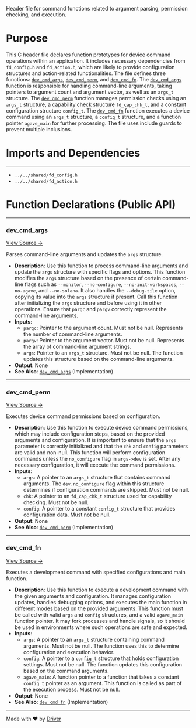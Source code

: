 <!--------------------------------------------------------------------------------->
<!-- IMPORTANT: This file is auto-generated by Driver (https://driver.ai). -------->
<!-- Manual edits may be overwritten on future commits. --------------------------->
<!--------------------------------------------------------------------------------->

Header file for command functions related to argument parsing, permission checking, and execution.

# Purpose
This C header file declares function prototypes for device command operations within an application. It includes necessary dependencies from `fd_config.h` and `fd_action.h`, which are likely to provide configuration structures and action-related functionalities. The file defines three functions: [`dev_cmd_args`](<#dev_cmd_args>), [`dev_cmd_perm`](<#dev_cmd_perm>), and [`dev_cmd_fn`](<#dev_cmd_fn>). The [`dev_cmd_args`](<#dev_cmd_args>) function is responsible for handling command-line arguments, taking pointers to argument count and argument vector, as well as an `args_t` structure. The [`dev_cmd_perm`](<#dev_cmd_perm>) function manages permission checks using an `args_t` structure, a capability check structure `fd_cap_chk_t`, and a constant configuration structure `config_t`. The [`dev_cmd_fn`](<#dev_cmd_fn>) function executes a device command using an `args_t` structure, a `config_t` structure, and a function pointer `agave_main` for further processing. The file uses include guards to prevent multiple inclusions.
# Imports and Dependencies

---
- `../../shared/fd_config.h`
- `../../shared/fd_action.h`


# Function Declarations (Public API)

---
### dev\_cmd\_args<!-- {{#callable_declaration:dev_cmd_args}} -->
[View Source →](<../../../../../../src/app/shared_dev/commands/dev.h#L7>)

Parses command-line arguments and updates the `args` structure.
- **Description**: Use this function to process command-line arguments and update the `args` structure with specific flags and options. This function modifies the `args` structure based on the presence of certain command-line flags such as `--monitor`, `--no-configure`, `--no-init-workspaces`, `--no-agave`, and `--no-solana`. It also handles the `--debug-tile` option, copying its value into the `args` structure if present. Call this function after initializing the `args` structure and before using it in other operations. Ensure that `pargc` and `pargv` correctly represent the command-line arguments.
- **Inputs**:
    - `pargc`: Pointer to the argument count. Must not be null. Represents the number of command-line arguments.
    - `pargv`: Pointer to the argument vector. Must not be null. Represents the array of command-line argument strings.
    - `args`: Pointer to an `args_t` structure. Must not be null. The function updates this structure based on the command-line arguments.
- **Output**: None
- **See Also**: [`dev_cmd_args`](<dev.c.md#dev_cmd_args>)  (Implementation)


---
### dev\_cmd\_perm<!-- {{#callable_declaration:dev_cmd_perm}} -->
[View Source →](<../../../../../../src/app/shared_dev/commands/dev.h#L14>)

Executes device command permissions based on configuration.
- **Description**: Use this function to execute device command permissions, which may include configuration steps, based on the provided arguments and configuration. It is important to ensure that the `args` parameter is correctly initialized and that the `chk` and `config` parameters are valid and non-null. This function will perform configuration commands unless the `no_configure` flag in `args->dev` is set. After any necessary configuration, it will execute the command permissions.
- **Inputs**:
    - `args`: A pointer to an `args_t` structure that contains command arguments. The `dev.no_configure` flag within this structure determines if configuration commands are skipped. Must not be null.
    - `chk`: A pointer to an `fd_cap_chk_t` structure used for capability checking. Must not be null.
    - `config`: A pointer to a constant `config_t` structure that provides configuration data. Must not be null.
- **Output**: None
- **See Also**: [`dev_cmd_perm`](<dev.c.md#dev_cmd_perm>)  (Implementation)


---
### dev\_cmd\_fn<!-- {{#callable_declaration:dev_cmd_fn}} -->
[View Source →](<../../../../../../src/app/shared_dev/commands/dev.h#L19>)

Executes a development command with specified configurations and main function.
- **Description**: Use this function to execute a development command with the given arguments and configuration. It manages configuration updates, handles debugging options, and executes the main function in different modes based on the provided arguments. This function must be called with valid `args` and `config` structures, and a valid `agave_main` function pointer. It may fork processes and handle signals, so it should be used in environments where such operations are safe and expected.
- **Inputs**:
    - `args`: A pointer to an `args_t` structure containing command arguments. Must not be null. The function uses this to determine configuration and execution behavior.
    - `config`: A pointer to a `config_t` structure that holds configuration settings. Must not be null. The function updates this configuration based on the command arguments.
    - `agave_main`: A function pointer to a function that takes a constant `config_t` pointer as an argument. This function is called as part of the execution process. Must not be null.
- **Output**: None
- **See Also**: [`dev_cmd_fn`](<dev.c.md#dev_cmd_fn>)  (Implementation)



---
Made with ❤️ by [Driver](https://www.driver.ai/)